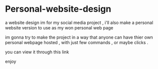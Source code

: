 # Personal-website-design
a website design im for my social media project , i'll also make a personal website version to use as my won personal web page 

im gonna try to make the project in a way that anyone can have thier own personal webpage hosted , with just few commands , or maybe clicks . 

you can view it through this link 

 
enjoy 
